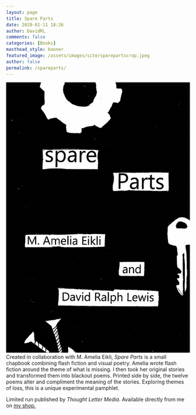 ```yaml
---
layout: page
title: Spare Parts
date: 2020-01-11 18:26
author: DavidRL
comments: false
categories: [Books]
masthead_style: banner
featured_image: /assets/images/site/sparepartscrop.jpeg
author: false
permalink: /spareparts/
---
```

<img src="/assets/images/site/spareparts.jpeg"  class="center">
Created in collaboration with M. Amelia Eikli, <em>Spare Parts</em> is a small chapbook combining flash fiction and visual poetry. Amelia wrote flash fiction around the theme of what is missing. I then took her original stories and transformed them into blackout poems. Printed side by side, the twelve poems alter and compliment the meaning of the stories. Exploring themes of loss, this is a unique experimental pamphlet.

Limited run published by *Thought Letter Media*. Available directly from me on <a href="https://davidralphlewis.bigcartel.com/">my shop.</a>
